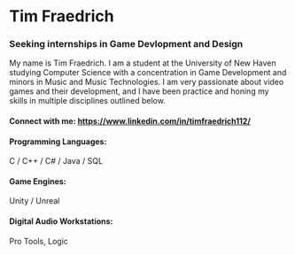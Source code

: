 # Tim Fraedrich
### Seeking internships in Game Devlopment and Design ###
My name is Tim Fraedrich. I am a student at the University of New Haven studying Computer Science with a concentration in Game Development and minors in Music and Music Technologies. I am very passionate about video games and their development, and I have been practice and honing my skills in multiple disciplines outlined below.

#### Connect with me: https://www.linkedin.com/in/timfraedrich112/

#### Programming Languages: ####
C / C++ / C# / Java / SQL

#### Game Engines: ####
Unity / Unreal

#### Digital Audio Workstations: ####
Pro Tools, Logic
